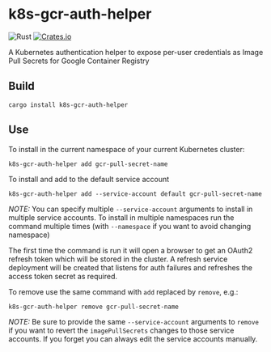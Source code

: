 # k8s-gcr-auth-helper

![Rust](https://github.com/stephenc/k8s-gcr-auth-helper/workflows/Rust/badge.svg)  [![Crates.io](https://img.shields.io/crates/v/k8s-gcr-auth-helper.svg)](https://crates.io/crates/k8s-gcr-auth-helper)

A Kubernetes authentication helper to expose per-user credentials as Image Pull Secrets for Google Container Registry

## Build

```
cargo install k8s-gcr-auth-helper
```                              

## Use

To install in the current namespace of your current Kubernetes cluster:

```
k8s-gcr-auth-helper add gcr-pull-secret-name
```                                                                    

To install and add to the default service account

```
k8s-gcr-auth-helper add --service-account default gcr-pull-secret-name
```                                                                    

*NOTE:* You can specify multiple `--service-account` arguments to install in multiple service accounts. To install in multiple namespaces run the command multiple times (with `--namespace` if you want to avoid changing namespace)

The first time the command is run it will open a browser to get an OAuth2 refresh token which will be stored in the cluster. 
A refresh service deployment will be created that listens for auth failures and refreshes the access token secret as required.

To remove use the same command with `add` replaced by `remove`, e.g.:

```
k8s-gcr-auth-helper remove gcr-pull-secret-name
```     

*NOTE:* Be sure to provide the same `--service-account` arguments to `remove` if you want to revert the `imagePullSecrets` changes to those service accounts. If you forget you can always edit the service accounts manually. 
